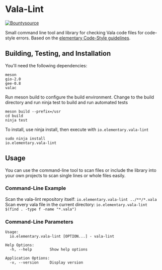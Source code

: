 # Vala-Lint

[![Bountysource](https://www.bountysource.com/badge/tracker?tracker_id=45980444)](https://www.bountysource.com/trackers/45980444-elementary-Vala-lint)

Small command line tool and library for checking Vala code files for code-style errors.
Based on the [elementary Code-Style guidelines](https://elementary.io/docs/code/reference#code-style).

## Building, Testing, and Installation
You'll need the following dependencies:

    meson
    gio-2.0
    gee-0.8
    valac
    
Run meson build to configure the build environment. Change to the build directory and run ninja test to build and run automated tests

    meson build --prefix=/usr
    cd build
    ninja test
    
To install, use ninja install, then execute with `io.elementary.vala-lint`

    sudo ninja install
    io.elementary.vala-lint

## Usage
You can use the command-line tool to scan files or include the library into your own projects to scan single lines or whole files easily.

### Command-Line Example
Scan the vala-lint repository itself: `io.elementary.vala-lint ../**/*.vala`
Scan every vala file in the current directory: `io.elementary.vala-lint $(find . -type f -name "*.vala")`

### Command-Line Parameters
```
Usage:
  io.elementary.vala-lint [OPTION...] - vala-lint

Help Options:
  -h, --help        Show help options

Application Options:
  -v, --version     Display version
```
